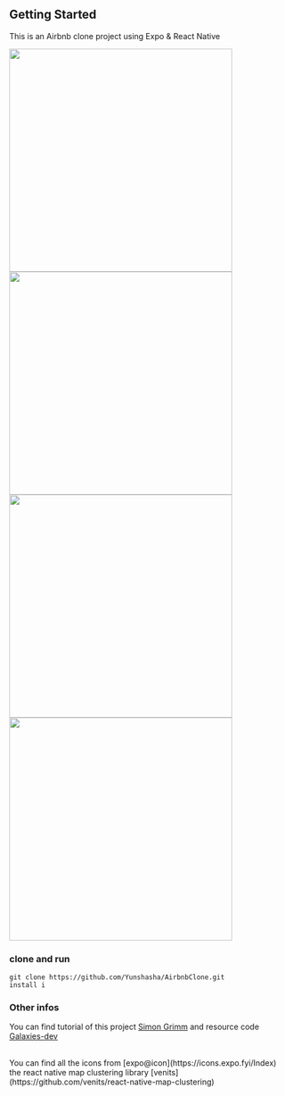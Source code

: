 ## Getting Started

This is an Airbnb clone project using Expo & React Native

<img src= 'https://github.com/Yunshasha/AirbnbClone/blob/main/assets/images/Index.png' style='width: 400px' />
<img src= 'https://github.com/Yunshasha/AirbnbClone/blob/main/assets/images/Details.png' style='width: 400px' />
<img src= 'https://github.com/Yunshasha/AirbnbClone/blob/main/assets/images/Profile.png' style='width: 400px' />
<img src= 'https://github.com/Yunshasha/AirbnbClone/blob/main/assets/images/EditProfile.png' style='width: 400px' />

### clone and run

```
git clone https://github.com/Yunshasha/AirbnbClone.git
install i
```

### Other infos

You can find tutorial of this project [Simon Grimm](https://www.youtube.com/watch?v=iWzUZiVoiR0&list=PLtDsuMoGvRpiPPiRVlDaVBuzHBCMfh5nH&index=5&t=5s) and resource code [Galaxies-dev](https://github.com/Galaxies-dev/airbnb-clone-react-native?tab=readme-ov-file)

<br />
You can find all the icons from [expo@icon](https://icons.expo.fyi/Index)
the react native map clustering library [venits](https://github.com/venits/react-native-map-clustering)
